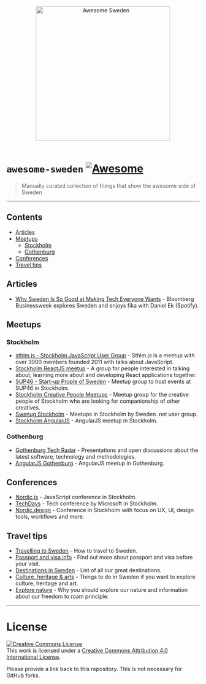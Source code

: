 
<div align="center">
	<img src="https://upload.wikimedia.org/wikipedia/en/archive/4/4c/20140526092805%21Flag_of_Sweden.svg" width="350px" alt="Awesome Sweden">
	<br>
	<br>
</div>

# `awesome-sweden` [![Awesome](https://awesome.re/badge.svg)](https://awesome.re)

> Manually curated collection of things that show the awesome side of Sweden

***

## Contents

- [Articles](#articles)
- [Meetups](#meetups)
	- [Stockholm](#stockholm)
	- [Gothenburg](#gothenburg)
- [Conferences](#conferences)
- [Travel tips](#travel-tips)


## Articles
- [Why Sweden Is So Good at Making Tech Everyone Wants](https://www.bloomberg.com/features/2016-hello-world-sweden/) - Bloomberg Businessweek explores Sweden and enjoys fika with Daniel Ek (Spotify).

## Meetups

### Stockholm
- [sthlm.js - Stockholm JavaScript User Group](https://www.meetup.com/sthlm-js/) - Sthlm.js is a meetup with over 3000 members founded 2011 with talks about JavaScript.
- [Stockholm ReactJS meetup](https://www.meetup.com/Stockholm-ReactJS-Meetup/) - A group for people interested in talking about, learning more about and developing React applications together.
- [SUP46 - Start-up Prople of Sweden](https://www.meetup.com/SUP46-Start-Up-People-of-Sweden/) - Meetup group to host events at SUP46 in Stockholm.
- [Stockholm Creative People Meetups](https://www.meetup.com/Stockholm-Creative-People-Meetup/) - Meetup group for the creative people of Stockholm who are looking for companionship of other creatives.
- [Swenug Stockholm](https://www.meetup.com/Swenug-Stockholm/) - Meetups in Stockholm by Sweden .net user group.
- [Stockholm AngularJS](https://www.meetup.com/Stockholm-AngularJS/) - AngularJS meetup in Stockholm.

### Gothenburg
- [Gothenburg Tech Radar](https://www.meetup.com/Gothenburg-Tech-Radar/) - Presentations and open discussions about the latest software, technology and methodologies.
- [AngularJS Gothenburg](https://www.meetup.com/AngularJS-Gothenburg/) - AngularJS meetup in Gothenburg.



## Conferences
- [Nordic.js](http://nordicjs.com/) - JavaScript conference in Stockholm.
- [TechDays](http://tdswe.se/) - Tech conference by Microsoft in Stockholm.
- [Nordic.design](http://nordic.design/) - Conference in Stockholm with focus on UX, UI, design tools, workflows and more.


## Travel tips
- [Travelling to Sweden](https://visitsweden.com/getting-sweden/) - How to travel to Sweden.
- [Passport and visa info](https://visitsweden.com/passport-and-visas/) - Find out more about passport and visa before your visit.
- [Destinations in Sweden](https://visitsweden.com/destinations/) - List of all our great destinations.
- [Culture, heritage & arts](https://visitsweden.com/culture-heritage-arts/) - Things to do in Sweden if you want to explore culture, heritage and art.
- [Explore nature](https://visitsweden.com/nature-and-outdoors/) - Why you should explore our nature and information about our freedom to roam principle.


***

# License

<a rel="license" href="http://creativecommons.org/licenses/by/4.0/"><img alt="Creative Commons License" style="border-width:0" src="https://i.creativecommons.org/l/by/4.0/88x31.png" /></a><br />This work is licensed under a <a rel="license" href="http://creativecommons.org/licenses/by/4.0/">Creative Commons Attribution 4.0 International License</a>.

Please provide a link back to this repository. This is not necessary for GitHub forks.
